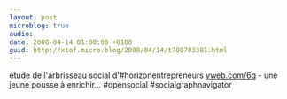 ```yaml
---
layout: post
microblog: true
audio: 
date: 2008-04-14 01:00:00 +0100
guid: http://xtof.micro.blog/2008/04/14/t788703381.html
---
```

étude de l'arbrisseau social d'#horizonentrepreneurs [yweb.com/6q](http://yweb.com/6q) - une jeune pousse à enrichir...  #opensocial #socialgraphnavigator
